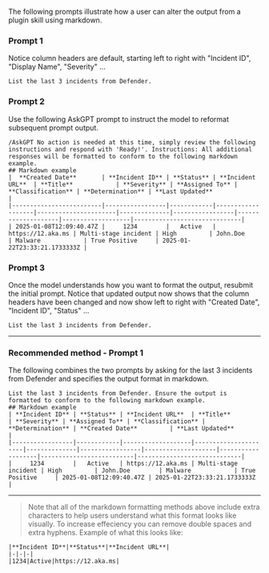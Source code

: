 The following prompts illustrate how a user can alter the output from a plugin skill using markdown.

###  Prompt 1
 Notice column headers are default, starting left to right with "Incident ID", "Display Name", "Severity" ...
 ```
List the last 3 incidents from Defender.
```

### Prompt 2
Use the following AskGPT prompt to instruct the model to reformat subsequent prompt output.
```
/AskGPT No action is needed at this time, simply review the following instructions and respond with 'Ready!'. Instructions: All additional responses will be formatted to conform to the following markdown example.
## Markdown example
|  **Created Date**       | **Incident ID** | **Status** | **Incident URL**  | **Title**            | **Severity** | **Assigned To** | **Classification** | **Determination** | **Last Updated**             | 
|-------------------------|-----------------|------------|-------------------|----------------------|--------------|-----------------|--------------------|-------------------|------------------------------| 
| 2025-01-08T12:09:40.47Z |     1234        |   Active   | https://12.aka.ms | Multi-stage incident | High         | John.Doe        | Malware            | True Positive     | 2025-01-22T23:33:21.1733333Z |
```

### Prompt 3
Once the model understands how you want to format the output, resubmit the initial prompt. Notice that updated output now shows that the column headers have been changed and now show left to right with "Created Date", "Incident ID", "Status" ...
```
List the last 3 incidents from Defender.
```

---

### Recommended method - Prompt 1

The following combines the two prompts by asking for the last 3 incidents from Defender and specifies the output format in markdown. 
 ```
List the last 3 incidents from Defender. Ensure the output is formatted to conform to the following markdown example.
## Markdown example
| **Incident ID** | **Status** | **Incident URL**  | **Title**            | **Severity** | **Assigned To** | **Classification** | **Determination** | **Created Date**         | **Last Updated**            | 
|-----------------|------------|-------------------|----------------------|--------------|-----------------|--------------------|-------------------|--------------------------|-----------------------------| 
|     1234        |   Active   | https://12.aka.ms | Multi-stage incident | High         | John.Doe        | Malware            | True Positive     | 2025-01-08T12:09:40.47Z | 2025-01-22T23:33:21.1733333Z |
```

---

> Note that all of the markdown formatting methods above include extra characters to help users understand what this format looks like visually. To increase effeciency you can remove double spaces and extra hyphens. Example of what this looks like:
```
|**Incident ID**|**Status**|**Incident URL**|
|-|-|-|
|1234|Active|https://12.aka.ms|
```

